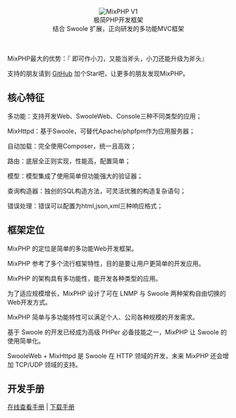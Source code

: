 <br>

<center>
<img src="https://git.kancloud.cn/repos/onanying/mixphp1/raw/ba9d4f9d235c24da0a7b8d8a8aa53a57b8e83331/images/logo.png?access-token=1899f10823ef02e1745183298b8c71d3" alt="MixPHP V1">
</center>

<center>极简PHP开发框架<br>结合 Swoole 扩展，正向研发的多功能MVC框架</center>

<br>
<br>

MixPHP最大的优势：『 即可作小刀，又能当斧头，小刀还能升级为斧头』    

支持的朋友请到 [GitHub](https://github.com/onanying/MixPHP-V1) 加个Star吧，让更多的朋友发现MixPHP。

## 核心特征

多功能：支持开发Web、SwooleWeb、Console三种不同类型的应用；

MixHttpd：基于Swoole，可替代Apache/phpfpm作为应用服务器；

自动加载：完全使用Composer，统一且高效；

路由：底层全正则实现，性能高，配置简单；

模型：模型集成了使用简单但功能强大的验证器；

查询构造器：独创的SQL构造方法，可灵活优雅的构造复杂语句；

错误处理：错误可以配置为html,json,xml三种响应格式；

## 框架定位

MixPHP 的定位是简单的多功能Web开发框架。

MixPHP 参考了多个流行框架特性，目的是要让用户更简单的开发应用。

MixPHP 的架构具有多功能性，能开发各种类型的应用。

为了适应规模增长，MixPHP 设计了可在 LNMP 与 Swoole 两种架构自由切换的Web开发方式。

MixPHP 简单与多功能特性可以满足个人、公司各种规模的开发需求。

基于 Swoole 的开发已经成为高级 PHPer 必备技能之一，MixPHP 让 Swoole 的使用简单化。

SwooleWeb + MixHttpd 是 Swoole 在 HTTP 领域的开发，未来 MixPHP 还会增加 TCP/UDP 领域的支持。


## 开发手册
 
[在线查看手册](https://www.kancloud.cn/onanying/mixphp1/379324) | [下载手册](https://www.kancloud.cn/onanying/mixphp1)

